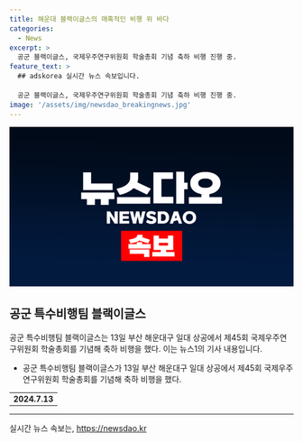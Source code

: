 ```yaml
---
title: 해운대 블랙이글스의 매혹적인 비행 위 바다
categories:
  - News
excerpt: >
  공군 블랙이글스, 국제우주연구위원회 학술총회 기념 축하 비행 진행 중. 
feature_text: >
  ## adskorea 실시간 뉴스 속보입니다.

  공군 블랙이글스, 국제우주연구위원회 학술총회 기념 축하 비행 진행 중. 
image: '/assets/img/newsdao_breakingnews.jpg'
---
```


<p><img src="/assets/img/newsdao_breakingnews.jpg" alt="adskorea 속보" /></p>

<h2 data-ke-size="size26">공군 특수비행팀 블랙이글스</h2>

<p data-ke-size="size16">공군 특수비행팀 블랙이글스는 13일 부산 해운대구 일대 상공에서 제45회 국제우주연구위원회 학술총회를 기념해 축하 비행을 했다. 이는 뉴스1의 기사 내용입니다.</p>

<ul>
  <li>공군 특수비행팀 블랙이글스가 13일 부산 해운대구 일대 상공에서 제45회 국제우주연구위원회 학술총회를 기념해 축하 비행을 했다.</li>
</ul>

<table>
  <tr>
    <td style="text-align: center; height: 17px;"><b>2024.7.13</b></td>
  </tr>
</table>

<hr>
실시간 뉴스 속보는, <a href="https://newsdao.kr" rel="dofollow">https://newsdao.kr</a>


